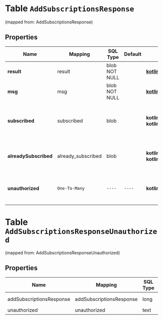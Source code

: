 
# Table `AddSubscriptionsResponse` 
(mapped from: AddSubscriptionsResponse)

## Properties
Name | Mapping | SQL Type | Default | Type | Description | Notes
---- | ------- | -------- | ------- | ---- | ----------- | -----
**result** | result | blob NOT NULL |  | [**kotlin.Any**](.md) |  | 
**msg** | msg | blob NOT NULL |  | [**kotlin.Any**](.md) |  | 
**subscribed** | subscribed | blob |  | **kotlin.collections.Map&lt;kotlin.String, kotlin.Array&lt;kotlin.String&gt;&gt;** | A dictionary where the key is the email address of the user/bot and the value is a list of the names of the streams that were subscribed to as a result of the query.  |  [optional]
**alreadySubscribed** | already_subscribed | blob |  | **kotlin.collections.Map&lt;kotlin.String, kotlin.Array&lt;kotlin.String&gt;&gt;** | A dictionary where the key is the email address of the user/bot and the value is a list of the names of the streams that the user/bot is already subscribed to.  |  [optional]
**unauthorized** | `One-To-Many` | `----` | `----`  | **kotlin.Array&lt;kotlin.String&gt;** | A list of names of streams that the requesting user/bot was not authorized to subscribe to.  Only present if &#x60;authorization_errors_fatal&#x3D;false&#x60;.  |  [optional]






# **Table `AddSubscriptionsResponseUnauthorized`**
(mapped from: AddSubscriptionsResponseUnauthorized)

## Properties
Name | Mapping | SQL Type | Default | Type | Description | Notes
---- | ------- | -------- | ------- | ---- | ----------- | -----
addSubscriptionsResponse | addSubscriptionsResponse | long | | kotlin.Long | Primary Key | *one*
unauthorized | unauthorized | text | | kotlin.String | Foreign Key | *many*



